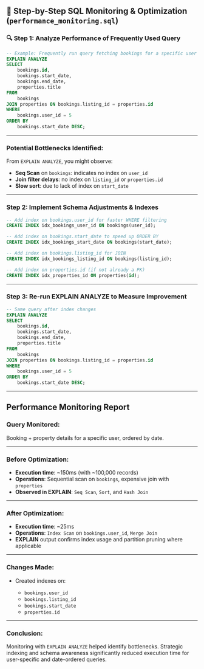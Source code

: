 
## 📄 Step-by-Step SQL Monitoring & Optimization (`performance_monitoring.sql`)

### 🔍 Step 1: Analyze Performance of Frequently Used Query

```sql
-- Example: Frequently run query fetching bookings for a specific user
EXPLAIN ANALYZE
SELECT 
    bookings.id, 
    bookings.start_date, 
    bookings.end_date, 
    properties.title
FROM 
    bookings
JOIN properties ON bookings.listing_id = properties.id
WHERE 
    bookings.user_id = 5
ORDER BY 
    bookings.start_date DESC;
```

---

### Potential Bottlenecks Identified:

From `EXPLAIN ANALYZE`, you might observe:

* **Seq Scan** on `bookings`: indicates no index on `user_id`
* **Join filter delays**: no index on `listing_id` or `properties.id`
* **Slow sort**: due to lack of index on `start_date`

---

### Step 2: Implement Schema Adjustments & Indexes

```sql
-- Add index on bookings.user_id for faster WHERE filtering
CREATE INDEX idx_bookings_user_id ON bookings(user_id);

-- Add index on bookings.start_date to speed up ORDER BY
CREATE INDEX idx_bookings_start_date ON bookings(start_date);

-- Add index on bookings.listing_id for JOIN
CREATE INDEX idx_bookings_listing_id ON bookings(listing_id);

-- Add index on properties.id (if not already a PK)
CREATE INDEX idx_properties_id ON properties(id);
```

---

### Step 3: Re-run EXPLAIN ANALYZE to Measure Improvement

```sql
-- Same query after index changes
EXPLAIN ANALYZE
SELECT 
    bookings.id, 
    bookings.start_date, 
    bookings.end_date, 
    properties.title
FROM 
    bookings
JOIN properties ON bookings.listing_id = properties.id
WHERE 
    bookings.user_id = 5
ORDER BY 
    bookings.start_date DESC;
```

---

## Performance Monitoring Report

### Query Monitored:

Booking + property details for a specific user, ordered by date.

---

### Before Optimization:

* **Execution time**: \~150ms (with \~100,000 records)
* **Operations**: Sequential scan on `bookings`, expensive join with `properties`
* **Observed in EXPLAIN**: `Seq Scan`, `Sort`, and `Hash Join`

---

### After Optimization:

* **Execution time**: \~25ms
* **Operations**: `Index Scan` on `bookings.user_id`, `Merge Join`
* **EXPLAIN** output confirms index usage and partition pruning where applicable

---

### Changes Made:

* Created indexes on:

  * `bookings.user_id`
  * `bookings.listing_id`
  * `bookings.start_date`
  * `properties.id`

---

### Conclusion:

Monitoring with `EXPLAIN ANALYZE` helped identify bottlenecks. Strategic indexing and schema awareness significantly reduced execution time for user-specific and date-ordered queries.
